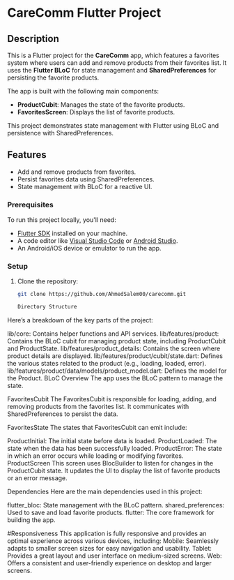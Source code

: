 # CareComm Flutter Project

## Description

This is a Flutter project for the **CareComm** app, which features a favorites system where users can add and remove products from their favorites list. It uses the **Flutter BLoC** for state management and **SharedPreferences** for persisting the favorite products.

The app is built with the following main components:

- **ProductCubit**: Manages the state of the favorite products.
- **FavoritesScreen**: Displays the list of favorite products.

This project demonstrates state management with Flutter using BLoC and persistence with SharedPreferences.

## Features

- Add and remove products from favorites.
- Persist favorites data using SharedPreferences.
- State management with BLoC for a reactive UI.


### Prerequisites

To run this project locally, you'll need:

- [Flutter SDK](https://flutter.dev/docs/get-started/install) installed on your machine.
- A code editor like [Visual Studio Code](https://code.visualstudio.com/) or [Android Studio](https://developer.android.com/studio).
- An Android/iOS device or emulator to run the app.

### Setup

1. Clone the repository:

   ```bash
   git clone https://github.com/AhmedSalem00/carecomm.git

   Directory Structure
Here’s a breakdown of the key parts of the project:

lib/core: Contains helper functions and API services.
lib/features/product: Contains the BLoC cubit for managing product state, including ProductCubit and ProductState.
lib/features/product_details: Contains the screen where product details are displayed.
lib/features/product/cubit/state.dart: Defines the various states related to the product (e.g., loading, loaded, error).
lib/features/product/data/models/product_model.dart: Defines the model for the Product.
BLoC Overview
The app uses the BLoC pattern to manage the state.

FavoritesCubit
The FavoritesCubit is responsible for loading, adding, and removing products from the favorites list. It communicates with SharedPreferences to persist the data.

FavoritesState
The states that FavoritesCubit can emit include:

ProductInitial: The initial state before data is loaded.
ProductLoaded: The state when the data has been successfully loaded.
ProductError: The state in which an error occurs while loading or modifying favorites.
ProductScreen
This screen uses BlocBuilder to listen for changes in the ProductCubit state. It updates the UI to display the list of favorite products or an error message.

Dependencies
Here are the main dependencies used in this project:

flutter_bloc: State management with the BLoC pattern.
shared_preferences: Used to save and load favorite products.
flutter: The core framework for building the app.


#Responsiveness
This application is fully responsive and provides an optimal experience across various devices, including:
Mobile: Seamlessly adapts to smaller screen sizes for easy navigation and usability.
Tablet: Provides a great layout and user interface on medium-sized screens.
Web: Offers a consistent and user-friendly experience on desktop and larger screens.
